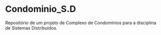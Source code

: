 # Condominio_S.D
Repositório de um projeto de Complexo de Condomínios para a disciplina de Sistemas Distribuídos.
